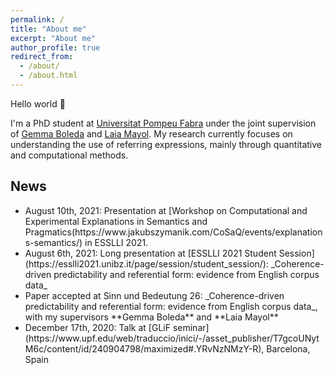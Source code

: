 ```yaml
---
permalink: /
title: "About me"
excerpt: "About me"
author_profile: true
redirect_from: 
  - /about/
  - /about.html
---
```


Hello world 👋

I'm a PhD student at [Universitat Pompeu Fabra](https://www.upf.edu/) under the joint supervision of [Gemma Boleda](https://gboleda.github.io) and [Laia Mayol](https://www.upf.edu/web/laia-mayol/). My research currently focuses on understanding the use of referring expressions, mainly through quantitative and computational methods.



**News**
------
<ul>
  <li> August 10th, 2021: Presentation at [Workshop on Computational and Experimental Explanations in Semantics and Pragmatics(https://www.jakubszymanik.com/CoSaQ/events/explanations-semantics/) in ESSLLI 2021.
  <li> August 6th, 2021: Long presentation at [ESSLLI 2021 Student Session](https://esslli2021.unibz.it/page/session/student_session/): _Coherence-driven predictability and referential form: evidence from English corpus data_
  <li> Paper accepted at Sinn und Bedeutung 26: _Coherence-driven predictability and referential form: evidence from English corpus data_, with my supervisors **Gemma Boleda** and **Laia Mayol**</li>
  <li> December 17th, 2020: Talk at [GLiF seminar](https://www.upf.edu/web/traduccio/inici/-/asset_publisher/T7gcoUNytM6c/content/id/240904798/maximized#.YRvNzNMzY-R), Barcelona, Spain 
</ul>






